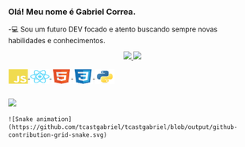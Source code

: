 ### Olá! Meu nome é Gabriel Correa. 

-💻 Sou um futuro DEV focado e atento buscando sempre novas
habilidades e conhecimentos.

<div align="center">
  <a href="https://github.com/tcastgabriel">
  <img height="180em" src="https://github-readme-stats.vercel.app/api?username=tcastgabriel&show_icons=true&theme=dark&include_all_commits=true&count_private=true"/>
  <img height="180em" src="https://github-readme-stats.vercel.app/api/top-langs/?username=tcastgabriel&layout=compact&langs_count=7&theme=darcula"/>
</div>

  <div style="display: inline_block"><br>
  <img align="center" alt="Gab-Js" height="30" width="40" src="https://raw.githubusercontent.com/devicons/devicon/master/icons/javascript/javascript-plain.svg">
  <img align="center" alt="Gab-React" height="30" width="40" src="https://raw.githubusercontent.com/devicons/devicon/master/icons/react/react-original.svg">
  <img align="center" alt="Gab-HTML" height="30" width="40" src="https://raw.githubusercontent.com/devicons/devicon/master/icons/html5/html5-original.svg">
  <img align="center" alt="Gab-CSS" height="30" width="40" src="https://raw.githubusercontent.com/devicons/devicon/master/icons/css3/css3-original.svg">
  <img align="center" alt="Gab-Python" height="30" width="40" src="https://raw.githubusercontent.com/devicons/devicon/master/icons/python/python-original.svg">
   </div>
  
  ##
  <div>
  <a href="https://www.linkedin.com/in/gabriel-correa-abaa621a3/" target="_blank"><img src="https://img.shields.io/badge/LinkedIn-0077B5?style=for-the-badge&logo=linkedin&logoColor=white" target="_blank"></a> 
    
    ![Snake animation](https://github.com/tcastgabriel/tcastgabriel/blob/output/github-contribution-grid-snake.svg)
    
